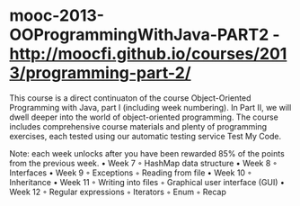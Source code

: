 ﻿# mooc-2013-OOProgrammingWithJava-PART2 - http://moocfi.github.io/courses/2013/programming-part-2/

This course is a direct continuaton of the course Object-Oriented Programming with Java, part I (including week numbering). In Part II, we will dwell deeper into the world of object-oriented programming. The course includes comprehensive course materials and plenty of programming exercises, each tested using our automatic testing service Test My Code.


Note: each week unlocks after you have been rewarded 85% of the points from the previous week.
    • Week 7 
        ◦ HashMap data structure 
    • Week 8 
        ◦ Interfaces 
    • Week 9 
        ◦ Exceptions 
        ◦ Reading from file 
    • Week 10 
        ◦ Inheritance 
    • Week 11 
        ◦ Writing into files 
        ◦ Graphical user interface (GUI) 
    • Week 12 
        ◦ Regular expressions 
        ◦ Iterators 
        ◦ Enum 
        ◦ Recap 


